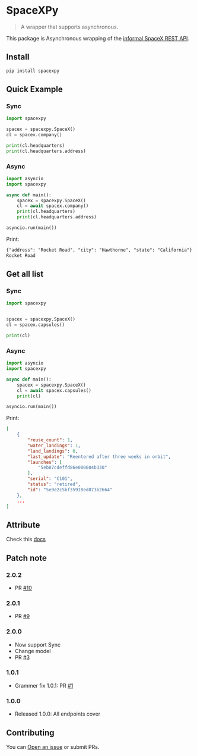 # SpaceXPy

> A wrapper that supports asynchronous.

This package is Asynchronous wrapping of the [informal SpaceX REST API](https://github.com/r-spacex/SpaceX-API).

## Install

```sh
pip install spacexpy
```

## Quick Example

### Sync

```py
import spacexpy

spacex = spacexpy.SpaceX()
cl = spacex.company()

print(cl.headquarters)
print(cl.headquarters.address)

```

### Async

```py
import asyncio
import spacexpy

async def main():
    spacex = spacexpy.SpaceX()
    cl = await spacex.company()
    print(cl.headquarters)
    print(cl.headquarters.address)

asyncio.run(main())
```

Print:

```txt
{"address": "Rocket Road", "city": "Hawthorne", "state": "California"}
Rocket Road
```

## Get all list

### Sync

```py
import spacexpy


spacex = spacexpy.SpaceX()
cl = spacex.capsules()

print(cl)
```

### Async

```py
import asyncio
import spacexpy

async def main():
    spacex = spacexpy.SpaceX()
    cl = await spacex.capsules()
    print(cl)

asyncio.run(main())
```

Print:

```json
[
    {
        "reuse_count": 1,
        "water_landings": 1,
        "land_landings": 0,
        "last_update": "Reentered after three weeks in orbit",
        "launches": [
            "5eb87cdeffd86e000604b330"
        ],
        "serial": "C101",
        "status": "retired",
        "id": "5e9e2c5bf35918ed873b2664"
    },
    ...
]
```

## Attribute

Check this [docs](https://github.com/r-spacex/SpaceX-API/blob/master/docs/v4/README.md)

## Patch note

### 2.0.2

* PR [#10](https://github.com/SaidBySolo/SpaceXPy/pull/10)

### 2.0.1

* PR [#9](https://github.com/SaidBySolo/SpaceXPy/pull/9)

### 2.0.0

* Now support Sync
* Change model
* PR [#3](https://github.com/SaidBySolo/SpaceX-Async-Wrapper/pull/3)

### 1.0.1

* Grammer fix 1.0.1: PR [#1](https://github.com/SaidBySolo/SpaceX-Async-Wrapper/pull/1)

### 1.0.0

* Released 1.0.0: All endpoints cover

## Contributing

You can [Open an issue](https://github.com/SaidBySolo/SpaceX-SimpleWrapper/issues) or submit PRs.
